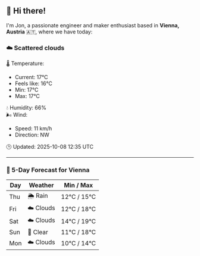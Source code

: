 ## 👋 Hi there!

I'm Jon, a passionate engineer and maker enthusiast based in **Vienna, Austria** 🇦🇹, where we have today:

### ☁️ Scattered clouds 

🌡️ Temperature: 
* Current: 17°C
* Feels like: 16°C
* Min: 17°C 
* Max: 17°C  

💧 Humidity: 66%  
🌬️ Wind: 
* Speed: 11 km/h 
* Direction: NW  

🕒 Updated: 2025-10-08 12:35 UTC

---

### 📅 5-Day Forecast for Vienna

| Day | Weather | Min / Max |
|-----|---------|------------|
| Thu | 🌦️ Rain | 12°C / 15°C |
| Fri | ☁️ Clouds | 12°C / 18°C |
| Sat | ☁️ Clouds | 14°C / 19°C |
| Sun | 🌙 Clear | 11°C / 18°C |
| Mon | ☁️ Clouds | 10°C / 14°C |
